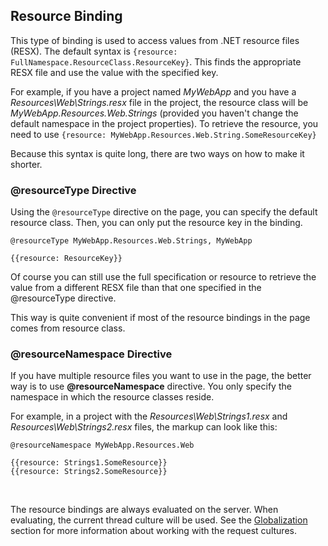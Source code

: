﻿## Resource Binding

This type of binding is used to access values from .NET resource files (RESX). The default syntax is `{resource: FullNamespace.ResourceClass.ResourceKey}`. 
This finds the appropriate RESX file and use the value with the specified key.

For example, if you have a project named *MyWebApp* and you have a *Resources\Web\Strings.resx* file in the project, the resource class will 
be *MyWebApp.Resources.Web.Strings* (provided you haven't change the default namespace in the project properties). To retrieve the resource, you need
to use `{resource: MyWebApp.Resources.Web.String.SomeResourceKey}`

Because this syntax is quite long, there are two ways on how to make it shorter.

### @resourceType Directive

Using the `@resourceType` directive on the page, you can specify the default resource class. Then, you can only put the resource key in the binding.

```DOTHTML
@resourceType MyWebApp.Resources.Web.Strings, MyWebApp

{{resource: ResourceKey}}
```

Of course you can still use the full specification or resource to retrieve the value from a different RESX file than that one specified 
in the @resourceType directive.

This way is quite convenient if most of the resource bindings in the page comes from resource class.

### @resourceNamespace Directive

If you have multiple resource files you want to use in the page, the better way is to use **@resourceNamespace** directive.
You only specify the namespace in which the resource classes reside.

For example, in a project with the *Resources\Web\Strings1.resx* and *Resources\Web\Strings2.resx* files, the markup can look like this:

```DOTHTML
@resourceNamespace MyWebApp.Resources.Web

{{resource: Strings1.SomeResource}}
{{resource: Strings2.SomeResource}}
```

<br />

 The resource bindings are always evaluated on the server. When evaluating, the current thread culture will be used. See the 
[Globalization](/docs/tutorials/basics-globalization/{branch}) section for more information about working with the request cultures.

